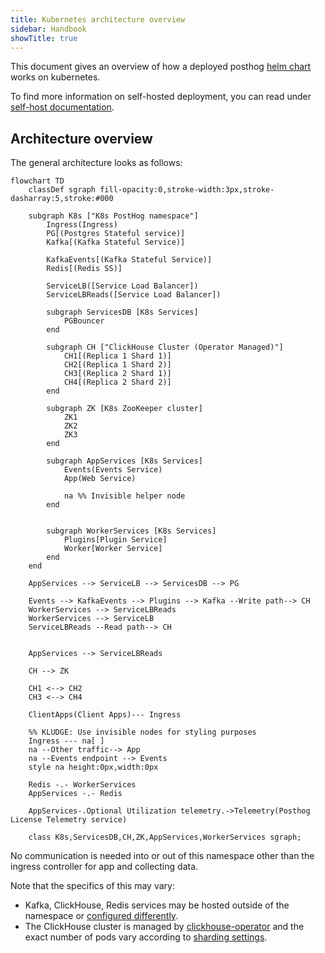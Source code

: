 ```yaml
---
title: Kubernetes architecture overview
sidebar: Handbook
showTitle: true
---
```


This document gives an overview of how a deployed posthog [helm chart](https://github.com/PostHog/charts-clickhouse/) works on kubernetes.

To find more information on self-hosted deployment, you can read under [self-host documentation](/docs/self-host).

## Architecture overview

The general architecture looks as follows:

```mermaid
flowchart TD
    classDef sgraph fill-opacity:0,stroke-width:3px,stroke-dasharray:5,stroke:#000

    subgraph K8s ["K8s PostHog namespace"]
        Ingress(Ingress)
        PG[(Postgres Stateful service)]
        Kafka[(Kafka Stateful Service)]

        KafkaEvents[(Kafka Stateful Service)]
        Redis[(Redis SS)]

        ServiceLB([Service Load Balancer])
        ServiceLBReads([Service Load Balancer])

        subgraph ServicesDB [K8s Services]
            PGBouncer
        end

        subgraph CH ["ClickHouse Cluster (Operator Managed)"]
            CH1[(Replica 1 Shard 1)]
            CH2[(Replica 1 Shard 2)]
            CH3[(Replica 2 Shard 1)]
            CH4[(Replica 2 Shard 2)]
        end

        subgraph ZK [K8s ZooKeeper cluster]
            ZK1
            ZK2
            ZK3
        end

        subgraph AppServices [K8s Services]
            Events(Events Service)
            App(Web Service)

            na %% Invisible helper node
        end


        subgraph WorkerServices [K8s Services]
            Plugins[Plugin Service]
            Worker[Worker Service]
        end
    end

    AppServices --> ServiceLB --> ServicesDB --> PG

    Events --> KafkaEvents --> Plugins --> Kafka --Write path--> CH
    WorkerServices --> ServiceLBReads
    WorkerServices --> ServiceLB
    ServiceLBReads --Read path--> CH


    AppServices --> ServiceLBReads

    CH --> ZK

    CH1 <--> CH2
    CH3 <--> CH4

    ClientApps(Client Apps)--- Ingress

    %% KLUDGE: Use invisible nodes for styling purposes
    Ingress --- na[ ]
    na --Other traffic--> App
    na --Events endpoint --> Events
    style na height:0px,width:0px

    Redis -.- WorkerServices
    AppServices -.- Redis

    AppServices-.Optional Utilization telemetry.->Telemetry(Posthog License Telemetry service)

    class K8s,ServicesDB,CH,ZK,AppServices,WorkerServices sgraph;

```

No communication is needed into or out of this namespace other than the ingress controller for app and collecting data.

Note that the specifics of this may vary:
- Kafka, ClickHouse, Redis services may be hosted outside of the namespace or [configured differently](/docs/self-host/deploy/configuration).
- The ClickHouse cluster is managed by [clickhouse-operator](https://github.com/Altinity/clickhouse-operator/) and the
    exact number of pods vary according to [sharding settings](/docs/self-host/runbook/clickhouse/sharding-and-replication).
